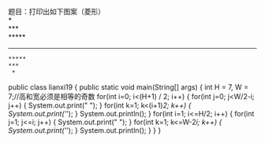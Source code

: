 题目：打印出如下图案（菱形）   
      *   
     ***   
    *****   
   *******   
    *****   
    ***   
     *   
public class lianxi19 {
public static void main(String[] args) {
    int H = 7, W = 7;//高和宽必须是相等的奇数
    for(int i=0; i<(H+1) / 2; i++) {
     for(int j=0; j<W/2-i; j++) {
      System.out.print(" ");
     }
     for(int k=1; k<(i+1)*2; k++) {
      System.out.print('*');
     }
     System.out.println();
    }
    for(int i=1; i<=H/2; i++) {
     for(int j=1; j<=i; j++) {
      System.out.print(" ");
     }
     for(int k=1; k<=W-2*i; k++) {
      System.out.print('*');
     }
     System.out.println();
    }
}
}
